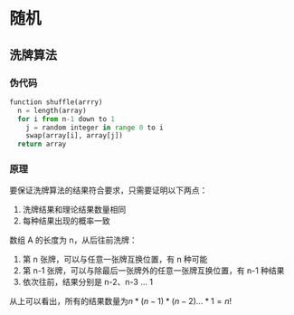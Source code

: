 # 随机

## 洗牌算法

### 伪代码

```py
function shuffle(arrry)
  n = length(array)
  for i from n-1 down to 1
    j = random integer in range 0 to i
    swap(array[i], array[j])
  return array
```

### 原理

要保证洗牌算法的结果符合要求，只需要证明以下两点：

1. 洗牌结果和理论结果数量相同
2. 每种结果出现的概率一致

数组 A 的长度为 n，从后往前洗牌：

1. 第 n 张牌，可以与任意一张牌互换位置，有 n 种可能
2. 第 n-1 张牌，可以与除最后一张牌外的任意一张牌互换位置，有 n-1 种结果
3. 依次往前，结果分别是 n-2、n-3 ... 1

从上可以看出，所有的结果数量为$n*(n-1)*(n-2)...*1=n!$

